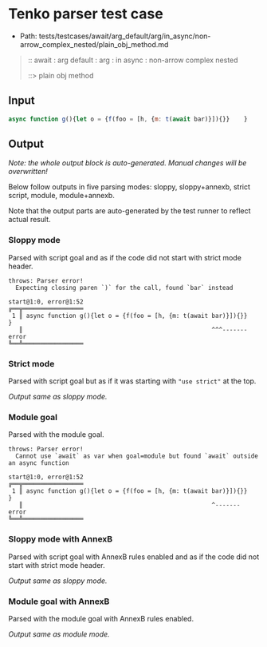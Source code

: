 # Tenko parser test case

- Path: tests/testcases/await/arg_default/arg/in_async/non-arrow_complex_nested/plain_obj_method.md

> :: await : arg default : arg : in async : non-arrow complex nested
>
> ::> plain obj method

## Input

`````js
async function g(){let o = {f(foo = [h, {m: t(await bar)}]){}}    }
`````

## Output

_Note: the whole output block is auto-generated. Manual changes will be overwritten!_

Below follow outputs in five parsing modes: sloppy, sloppy+annexb, strict script, module, module+annexb.

Note that the output parts are auto-generated by the test runner to reflect actual result.

### Sloppy mode

Parsed with script goal and as if the code did not start with strict mode header.

`````
throws: Parser error!
  Expecting closing paren `)` for the call, found `bar` instead

start@1:0, error@1:52
╔══╦═════════════════
 1 ║ async function g(){let o = {f(foo = [h, {m: t(await bar)}]){}}    }
   ║                                                     ^^^------- error
╚══╩═════════════════

`````

### Strict mode

Parsed with script goal but as if it was starting with `"use strict"` at the top.

_Output same as sloppy mode._

### Module goal

Parsed with the module goal.

`````
throws: Parser error!
  Cannot use `await` as var when goal=module but found `await` outside an async function

start@1:0, error@1:52
╔══╦═════════════════
 1 ║ async function g(){let o = {f(foo = [h, {m: t(await bar)}]){}}    }
   ║                                                     ^------- error
╚══╩═════════════════

`````

### Sloppy mode with AnnexB

Parsed with script goal with AnnexB rules enabled and as if the code did not start with strict mode header.

_Output same as sloppy mode._

### Module goal with AnnexB

Parsed with the module goal with AnnexB rules enabled.

_Output same as module mode._
